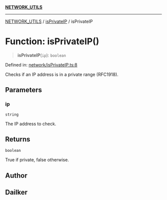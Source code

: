 [**NETWORK_UTILS**](../../README.md)

***

[NETWORK_UTILS](../../README.md) / [isPrivateIP](../README.md) / isPrivateIP

# Function: isPrivateIP()

> **isPrivateIP**(`ip`): `boolean`

Defined in: [network/isPrivateIP.ts:8](https://github.com/dailker/everyutil/blob/7c30ec40bbb398255a9be572db0a537e8bcb9c11/src/network/isPrivateIP.ts#L8)

Checks if an IP address is in a private range (RFC1918).

## Parameters

### ip

`string`

The IP address to check.

## Returns

`boolean`

True if private, false otherwise.

## Author

## Dailker
